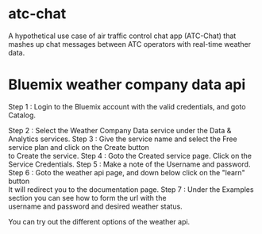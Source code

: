 # atc-chat
A hypothetical use case of air traffic control chat app (ATC-Chat) that mashes up chat messages between ATC operators with real-time weather data. 

# Bluemix weather company data api 
Step 1 : Login to the Bluemix account with the valid credentials, and goto Catalog.
        
Step 2 : Select the Weather Company Data service under the Data & Analytics services.
Step 3 : Give the service name and select the Free service plan and click on the Create button<br>
        to Create the service.
Step 4 : Goto the Created service page. Click on the Service Credentials.
Step 5 : Make a note of the Username and password.
Step 6 : Goto the weather api page, and down below click on the "learn" button<br>
        It will redirect you to the documentation page.
Step 7 : Under the Examples section you can see how to form the url with the<br>
        username and password and desired weather status.

You can try out the different options of the weather api.
